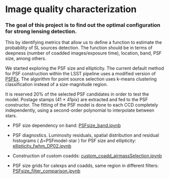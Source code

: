 # Image quality characterization

### The goal of this project is to find out the optimal configuration for strong lensing detection.

This by identifying metrics that allow us to define a function to estimate the probability of SL sources detection. The function should be in terms of deepness (number of coadded images/exposure time), location, band, PSF size, among others. 

We started exploring the PSF size and ellipticity. The current default method for PSF construction within the LSST pipeline uses a modified version of [PSFEx](https://psfex.readthedocs.io/en/latest/). The algorithm for point source selection uses k-means clustering classification instead of a size-magnitude region. 

It is reserved 20% of the selected PSF candidates in order to test the model. Postage stamps (41 $\times$ 41pix) are extracted and fed to the PSF constructor. The fitting of the PSF model is done to each CCD completely independently, using a second-order polynomial to interpolate between stars.

* PSF size dependency on band:  [PSFsize_band.ipynb](./PSFsize_band.ipynb)

* PSF diagnostics. Luminosity residuals, spatial distribution and residual histograms (&nbsp;$\Delta$=PSFmodel-star&nbsp;) for PSF size and ellipticity:  [ellipticity_fwhm_DP02.ipynb](https://github.com/alrakomala/SL_PSF/blob/main/ellipticity_fwhm_DP02.ipynb)

* Construction of custom coadds:  [custom_coadd_airmassSelection.ipynb](./custom_coadd_airmassSelection.ipynb)

* PSF size grids for calexps and coadds, same region in different filters: [PSFsize_filter_comparison.ipynb](https://github.com/alrakomala/SL_PSF/blob/main/PSFsize_filter_comparison.ipynb)
